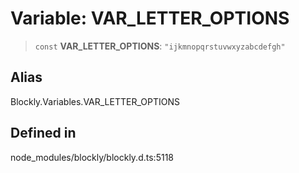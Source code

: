 # Variable: VAR_LETTER_OPTIONS

> `const` **VAR_LETTER_OPTIONS**: `"ijkmnopqrstuvwxyzabcdefgh"`

## Alias

Blockly.Variables.VAR_LETTER_OPTIONS

## Defined in

node_modules/blockly/blockly.d.ts:5118
